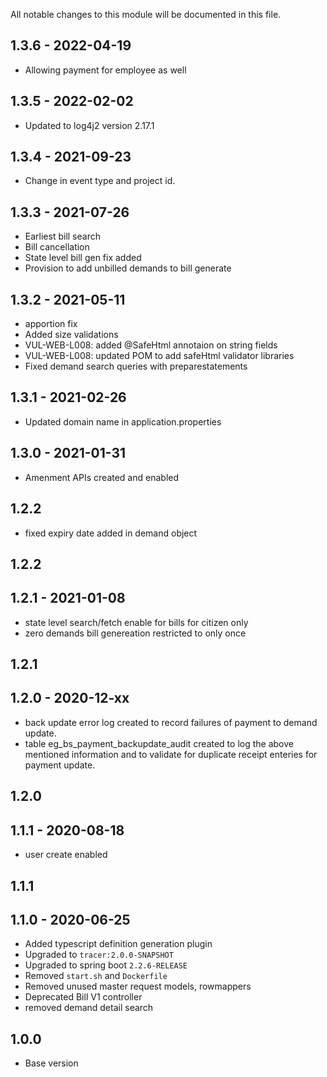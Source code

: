 
All notable changes to this module will be documented in this file.

## 1.3.6 - 2022-04-19
- Allowing payment for employee as well



## 1.3.5 - 2022-02-02
- Updated to log4j2 version 2.17.1

## 1.3.4 - 2021-09-23

 - Change in event type and project id.

## 1.3.3 - 2021-07-26

 - Earliest bill search
 - Bill cancellation
 - State level bill gen fix added
 - Provision to add unbilled demands to bill generate

## 1.3.2 - 2021-05-11
- apportion fix
- Added size validations
- VUL-WEB-L008: added @SafeHtml annotaion on string fields
- VUL-WEB-L008: updated POM to add safeHtml validator libraries
- Fixed demand search queries with preparestatements

## 1.3.1 - 2021-02-26
- Updated domain name in application.properties

## 1.3.0 - 2021-01-31

- Amenment APIs created and enabled


## 1.2.2

- fixed expiry date added in demand object

## 1.2.2

## 1.2.1 - 2021-01-08

- state level search/fetch enable for bills for citizen only
- zero demands bill genereation restricted to only once

## 1.2.1

## 1.2.0 - 2020-12-xx

- back update error log created to record failures of payment to demand update.
- table eg_bs_payment_backupdate_audit created to log the above mentioned information and to validate for duplicate receipt enteries for payment update.

## 1.2.0

## 1.1.1 - 2020-08-18

- user create enabled

## 1.1.1

## 1.1.0 - 2020-06-25

- Added typescript definition generation plugin
- Upgraded to `tracer:2.0.0-SNAPSHOT`
- Upgraded to spring boot `2.2.6-RELEASE`
- Removed `start.sh` and `Dockerfile`
- Removed unused master request models, rowmappers
- Deprecated Bill V1 controller
- removed demand detail search

## 1.0.0

- Base version
